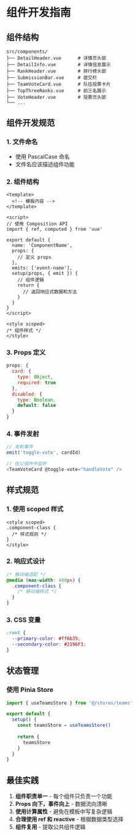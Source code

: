 # 组件开发指南

## 组件结构

```
src/components/
├── DetailHeader.vue      # 详情页头部
├── DetailInfo.vue        # 详情信息展示
├── RankHeader.vue        # 排行榜头部
├── SubmissionBar.vue     # 提交栏
├── TeamVoteCard.vue      # 队伍投票卡片
├── TopThreeRanks.vue     # 前三名展示
├── VoteHeader.vue        # 投票页头部
└── ...
```

## 组件开发规范

### 1. 文件命名
- 使用 PascalCase 命名
- 文件名应该描述组件功能

### 2. 组件结构
```vue
<template>
  <!-- 模板内容 -->
</template>

<script>
// 使用 Composition API
import { ref, computed } from 'vue'

export default {
  name: 'ComponentName',
  props: {
    // 定义 props
  },
  emits: ['event-name'],
  setup(props, { emit }) {
    // 组件逻辑
    return {
      // 返回响应式数据和方法
    }
  }
}
</script>

<style scoped>
/* 组件样式 */
</style>
```

### 3. Props 定义
```javascript
props: {
  card: {
    type: Object,
    required: true
  },
  disabled: {
    type: Boolean,
    default: false
  }
}
```

### 4. 事件发射
```javascript
// 发射事件
emit('toggle-vote', cardId)

// 在父组件中监听
<TeamVoteCard @toggle-vote="handleVote" />
```

## 样式规范

### 1. 使用 scoped 样式
```vue
<style scoped>
.component-class {
  /* 样式规则 */
}
</style>
```

### 2. 响应式设计
```css
/* 移动端适配 */
@media (max-width: 480px) {
  .component-class {
    /* 移动端样式 */
  }
}
```

### 3. CSS 变量
```css
:root {
  --primary-color: #ff6b35;
  --secondary-color: #2196F3;
}
```

## 状态管理

### 使用 Pinia Store
```javascript
import { useTeamsStore } from '@/stores/teams'

export default {
  setup() {
    const teamsStore = useTeamsStore()
    
    return {
      teamsStore
    }
  }
}
```

## 最佳实践

1. **组件职责单一** - 每个组件只负责一个功能
2. **Props 向下，事件向上** - 数据流向清晰
3. **使用计算属性** - 避免在模板中写复杂逻辑
4. **合理使用 ref 和 reactive** - 根据数据类型选择
5. **组件复用** - 提取公共组件逻辑